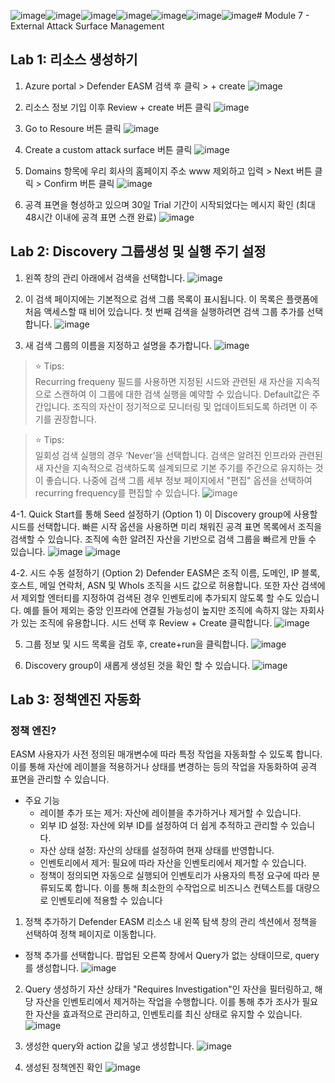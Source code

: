 ![image](https://github.com/user-attachments/assets/46baf921-d267-40e7-bec2-d583f4356cec)![image](https://github.com/user-attachments/assets/571d8ed0-d6f2-45e7-a9b6-f9581280a94e)![image](https://github.com/user-attachments/assets/d1418bda-d064-440c-b7de-3747e4c5ab21)![image](https://github.com/user-attachments/assets/20ffba42-ad20-45ab-bd94-a1d5a18bcb9c)![image](https://github.com/user-attachments/assets/65b75cd2-e8a8-4686-8bb7-9efa04d9bc20)![image](https://github.com/user-attachments/assets/d507d569-13bd-493d-87ee-e3ff31eeb866)![image](https://github.com/user-attachments/assets/964f32e0-2bab-44b5-bf2b-a30631ecd9ed)# Module 7 - External Attack Surface Management

## Lab 1: 리소스 생성하기
1. Azure portal > Defender EASM 검색 후 클릭 > + create
   ![image](https://github.com/user-attachments/assets/51d16f46-d335-4c4c-8840-dc9e9ef3712e)

2. 리소스 정보 기입 이후 Review + create 버튼 클릭
   ![image](https://github.com/user-attachments/assets/71fc7ed9-01f5-407e-a2e6-c4b2f65b22cb)

3. Go to Resoure 버튼 클릭
   ![image](https://github.com/user-attachments/assets/ac9f7f23-f2dd-4cd0-b17f-0c7e4e8f7d2b)

4. Create a custom attack surface 버튼 클릭
  ![image](https://github.com/user-attachments/assets/189d50ca-40e2-4858-ae81-29bb1ade8b9e)

5. Domains 항목에 우리 회사의 홈페이지 주소 www 제외하고 입력 > Next 버튼 클릭 > Confirm 버튼 클릭
  ![image](https://github.com/user-attachments/assets/9fe94270-669f-4d38-b692-3f306a2cfb2c)

6. 공격 표면을 형성하고 있으며 30일 Trial 기간이 시작되었다는 메시지 확인 (최대 48시간 이내에 공격 표면 스캔 완료)
  ![image](https://github.com/user-attachments/assets/59198b4d-6456-4a4b-82b6-431dc171e420)


## Lab 2: Discovery 그룹생성 및 실행 주기 설정
1. 왼쪽 창의 관리 아래에서 검색을 선택합니다.
  ![image](https://github.com/user-attachments/assets/c55f3d87-01bd-42a6-ae2f-0b530200f67b)

2. 이 검색 페이지에는 기본적으로 검색 그룹 목록이 표시됩니다. 이 목록은 플랫폼에 처음 액세스할 때 비어 있습니다. 첫 번째 검색을 실행하려면 검색 그룹 추가를 선택합니다.
  ![image](https://github.com/user-attachments/assets/7309bcfb-8d7a-4057-b010-71322c2dcf20)

3. 새 검색 그룹의 이름을 지정하고 설명을 추가합니다.
   ![image](https://github.com/user-attachments/assets/91fc346c-a548-4253-a901-4035a46d1060)

> ⭐ Tips: <br>
> Recurring frequeny 필드를 사용하면 지정된 시드와 관련된 새 자산을 지속적으로 스캔하여 이 그룹에 대한 검색 실행을 예약할 수 있습니다. Default값은 주간입니다. 조직의 자산이 정기적으로 모니터링 및 업데이트되도록 하려면 이 주기를 권장합니다.

> ⭐ Tips: <br>
> 일회성 검색 실행의 경우 ‘Never’을 선택합니다. 검색은 알려진 인프라와 관련된 새 자산을 지속적으로 검색하도록 설계되므로 기본 주기를 주간으로 유지하는 것이 좋습니다. 나중에 검색 그룹 세부 정보 페이지에서 "편집" 옵션을 선택하여 recurring frequency를 편집할 수 있습니다.
![image](https://github.com/user-attachments/assets/62419ec6-c8bd-46b9-af4e-52f0ad00f632)

4-1. Quick Start를 통해 Seed 설정하기 (Option 1) 
이 Discovery group에 사용할 시드를 선택합니다. 빠른 시작 옵션을 사용하면 미리 채워진 공격 표면 목록에서 조직을 검색할 수 있습니다. 조직에 속한 알려진 자산을 기반으로 검색 그룹을 빠르게 만들 수 있습니다.
  ![image](https://github.com/user-attachments/assets/77c4e1a0-2e37-4dc5-bfa3-764d1fe750c6)
  ![image](https://github.com/user-attachments/assets/b9d084f1-c4d4-4663-97b1-a64a442dc3be)

4-2. 시드 수동 설정하기 (Option 2)
Defender EASM은 조직 이름, 도메인, IP 블록, 호스트, 메일 연락처, ASN 및 WhoIs 조직을 시드 값으로 허용합니다.
또한 자산 검색에서 제외할 엔터티를 지정하여 검색된 경우 인벤토리에 추가되지 않도록 할 수도 있습니다. 예를 들어 제외는 중앙 인프라에 연결될 가능성이 높지만 조직에 속하지 않는 자회사가 있는 조직에 유용합니다. 시드 선택 후  Review + Create 클릭합니다. 
  ![image](https://github.com/user-attachments/assets/3fe0a14f-0f2b-407c-832f-332fccc8a55a)

5. 그룹 정보 및 시드 목록을 검토 후, create+run을 클릭합니다.
  ![image](https://github.com/user-attachments/assets/da54f3a1-fdbe-41b8-8445-2a2efa88b2af)

6. Discovery group이 새롭게 생성된 것을 확인 할 수 있습니다. 
  ![image](https://github.com/user-attachments/assets/0160f3a4-cd87-4428-9b18-59885eaf8906)


## Lab 3: 정책엔진 자동화

### 정책 엔진?
EASM 사용자가 사전 정의된 매개변수에 따라 특정 작업을 자동화할 수 있도록 합니다. 이를 통해 자산에 레이블을 적용하거나 상태를 변경하는 등의 작업을 자동화하여 공격 표면을 관리할 수 있습니다.

* 주요 기능
  * 레이블 추가 또는 제거: 자산에 레이블을 추가하거나 제거할 수 있습니다.
  * 외부 ID 설정: 자산에 외부 ID를 설정하여 더 쉽게 추적하고 관리할 수 있습니다.
  * 자산 상태 설정: 자산의 상태를 설정하여 현재 상태를 반영합니다.
  * 인벤토리에서 제거: 필요에 따라 자산을 인벤토리에서 제거할 수 있습니다.
  * 정책이 정의되면 자동으로 실행되어 인벤토리가 사용자의 특정 요구에 따라 분류되도록 합니다. 이를 통해 최소한의 수작업으로 비즈니스 컨텍스트를 대량으로 인벤토리에 적용할 수 있습니다

1. 정책 추가하기 
Defender EASM 리소스 내 왼쪽 탐색 창의 관리 섹션에서 정책을 선택하여 정책 페이지로 이동합니다.
+ 정책 추가를 선택합니다. 팝업된 오른쪽 창에서 Query가 없는 상태이므로, query를 생성합니다.
  ![image](https://github.com/user-attachments/assets/f91be512-8530-4862-82f0-8ee9a5f63362)

2. Query 생성하기 자산 상태가 "Requires Investigation"인 자산을 필터링하고, 해당 자산을 인벤토리에서 제거하는 작업을 수행합니다. 이를 통해 추가 조사가 필요한 자산을 효과적으로 관리하고, 인벤토리를 최신 상태로 유지할 수 있습니다.
  ![image](https://github.com/user-attachments/assets/680954a8-667a-412c-b490-7f98926c9752)

3. 생성한 query와 action 값을 넣고 생성합니다.
   ![image](https://github.com/user-attachments/assets/375d2196-2e1e-4613-b7da-964d52513a33)

4. 생성된 정책엔진 확인
  ![image](https://github.com/user-attachments/assets/82b470cb-def3-4501-98c5-133b290a757d)

